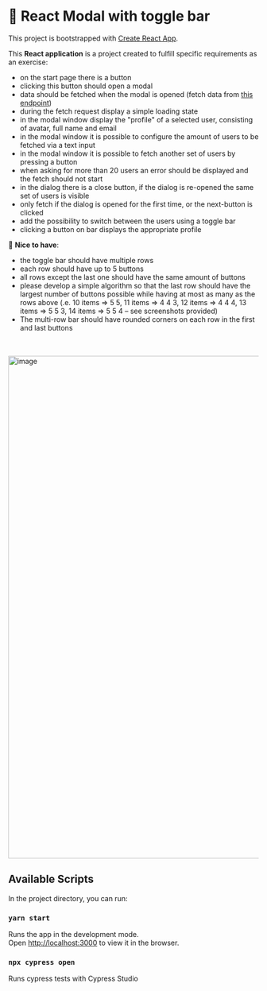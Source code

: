 # :fairy: React Modal with toggle bar

This project is bootstrapped with [Create React App](https://github.com/facebook/create-react-app).

This **React application** is a project created to fulfill specific requirements as an exercise:

* on the start page there is a button
* clicking this button should open a modal
* data should be fetched when the modal is opened (fetch data from [this endpoint](https://random-data-api.com/api/users/random_user))
* during the fetch request display a simple loading
state
* in the modal window display the "profile" of a
selected user, consisting of avatar, full name and email
* in the modal window it is possible to configure the
amount of users to be fetched via a text input
* in the modal window it is possible to fetch another
set of users by pressing a button
* when asking for more than 20 users an error should
be displayed and the fetch should not start
* in the dialog there is a close button, if the dialog is
re-opened the same set of users is visible
* only fetch if the dialog is opened for the first time, or
the next-button is clicked
* add the possibility to switch between the users using
a toggle bar
* clicking a button on bar displays the appropriate
profile

:candy: **Nice to have**:
* the toggle bar should have multiple rows
* each row should have up to 5 buttons
* all rows except the last one should have the same
amount of buttons
* please develop a simple algorithm so that the last
row should have the largest number of buttons
possible while having at most as many as the rows
above (.e. 10 items => 5 5, 11 items => 4 4 3, 12 items
=> 4 4 4, 13 items => 5 5 3, 14 items => 5 5 4 – see
screenshots provided)
* The multi-row bar should have rounded corners on
each row in the first and last buttons

<br />
<br />
<img width="1012" alt="image" src="https://user-images.githubusercontent.com/59236081/222955378-aa15205f-e1d3-4dd1-8c68-4dff44892751.png">


## Available Scripts

In the project directory, you can run:

### `yarn start`

Runs the app in the development mode.\
Open [http://localhost:3000](http://localhost:3000) to view it in the browser.

### `npx cypress open`

Runs cypress tests with Cypress Studio


